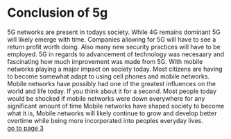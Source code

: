 # **Conclusion of 5g**
5G networks are present in todays society. While 4G remains dominant 5G will likely emerge with time. Companies allowing for 5G will have to see a return profit worth doing. Also many new security practices will have to be employed. 5G in regards to advancement of technology was necesaary and fascinating how much improvement was made from 5G. With mobile networks 
playing a major impact on society today. Most citizens are having to become somewhat adapt to using cell phones and mobile networks. Mobile networks have possibly had one of the greatest influences on the world and life today. If you think about it for a second. Most people today would be shocked if mobile networks were down everywhere for any significant amount of time
Mobile networks have shaped society to become what it is, Mobile networks will likely continue to grow and develop better overtime while being more incorporated into peoples everyday lives.  <br>
[go to page 3](page3.md)
